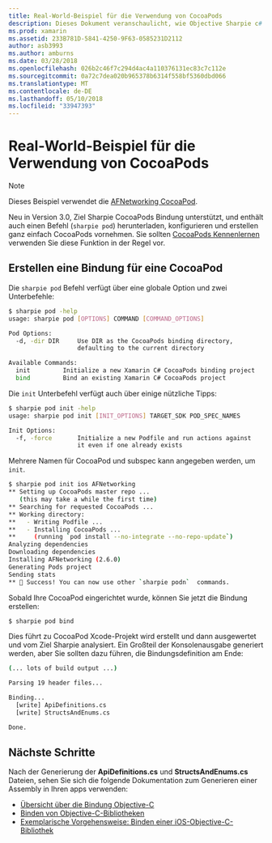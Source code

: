 ```yaml
---
title: Real-World-Beispiel für die Verwendung von CocoaPods
description: Dieses Dokument veranschaulicht, wie Objective Sharpie c# Bindungsdefinitionen von einem CocoaPod automatisch zu generieren.
ms.prod: xamarin
ms.assetid: 233B781D-5841-4250-9F63-0585231D2112
author: asb3993
ms.author: amburns
ms.date: 03/28/2018
ms.openlocfilehash: 026b2c46f7c294d4ac4a110376131ec83c7c112e
ms.sourcegitcommit: 0a72c7dea020b965378b6314f558bf5360dbd066
ms.translationtype: MT
ms.contentlocale: de-DE
ms.lasthandoff: 05/10/2018
ms.locfileid: "33947393"
---
```

# <a name="real-world-example-using-cocoapods"></a>Real-World-Beispiel für die Verwendung von CocoaPods

> [!NOTE]
> Dieses Beispiel verwendet die [AFNetworking CocoaPod](https://cocoapods.org/pods/AFNetworking).

Neu in Version 3.0, Ziel Sharpie CocoaPods Bindung unterstützt, und enthält auch einen Befehl (`sharpie pod`) herunterladen, konfigurieren und erstellen ganz einfach CocoaPods vornehmen. Sie sollten [CocoaPods Kennenlernen](https://cocoapods.org) verwenden Sie diese Funktion in der Regel vor.

## <a name="creating-a-binding-for-a-cocoapod"></a>Erstellen eine Bindung für eine CocoaPod

Die `sharpie pod` Befehl verfügt über eine globale Option und zwei Unterbefehle:

```bash
$ sharpie pod -help
usage: sharpie pod [OPTIONS] COMMAND [COMMAND_OPTIONS]

Pod Options:
  -d, -dir DIR     Use DIR as the CocoaPods binding directory,
                   defaulting to the current directory

Available Commands:
  init         Initialize a new Xamarin C# CocoaPods binding project
  bind         Bind an existing Xamarin C# CocoaPods project
```

Die `init` Unterbefehl verfügt auch über einige nützliche Tipps:

```bash
$ sharpie pod init -help
usage: sharpie pod init [INIT_OPTIONS] TARGET_SDK POD_SPEC_NAMES

Init Options:
  -f, -force       Initialize a new Podfile and run actions against
                   it even if one already exists
```

Mehrere Namen für CocoaPod und subspec kann angegeben werden, um `init`.

```bash
$ sharpie pod init ios AFNetworking
** Setting up CocoaPods master repo ...
   (this may take a while the first time)
** Searching for requested CocoaPods ...
** Working directory:
**   - Writing Podfile ...
**   - Installing CocoaPods ...
**     (running `pod install --no-integrate --no-repo-update`)
Analyzing dependencies
Downloading dependencies
Installing AFNetworking (2.6.0)
Generating Pods project
Sending stats
** 🍻 Success! You can now use other `sharpie podn`  commands.
```

Sobald Ihre CocoaPod eingerichtet wurde, können Sie jetzt die Bindung erstellen:

```bash
$ sharpie pod bind
```

Dies führt zu CocoaPod Xcode-Projekt wird erstellt und dann ausgewertet und vom Ziel Sharpie analysiert. Ein Großteil der Konsolenausgabe generiert werden, aber Sie sollten dazu führen, die Bindungsdefinition am Ende:

```bash
(... lots of build output ...)

Parsing 19 header files...

Binding...
  [write] ApiDefinitions.cs
  [write] StructsAndEnums.cs

Done.
```

## <a name="next-steps"></a>Nächste Schritte

Nach der Generierung der **ApiDefinitions.cs** und **StructsAndEnums.cs** Dateien, sehen Sie sich die folgende Dokumentation zum Generieren einer Assembly in Ihren apps verwenden:

- [Übersicht über die Bindung Objective-C](~/cross-platform/macios/binding/overview.md)
- [Binden von Objective-C-Bibliotheken](~/cross-platform/macios/binding/objective-c-libraries.md)
- [Exemplarische Vorgehensweise: Binden einer iOS-Objective-C-Bibliothek](~/ios/platform/binding-objective-c/walkthrough.md)

